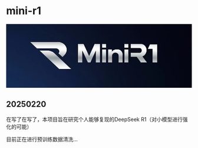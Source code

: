 # mini-r1
![LOGO](logo.png)
## 20250220
在写了在写了，本项目旨在研究个人能够复现的DeepSeek R1（对小模型进行强化的可能）

目前正在进行预训练数据清洗...

